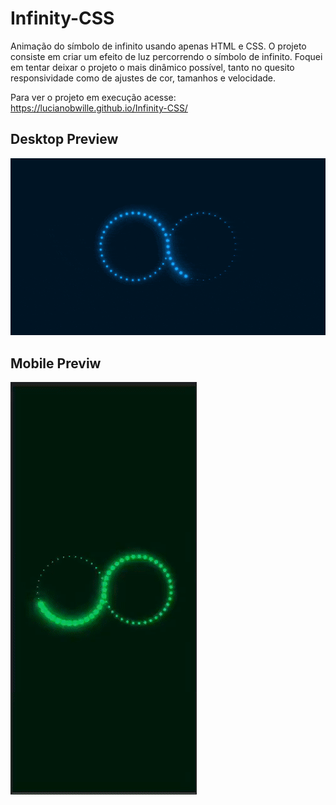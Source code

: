 # Infinity-CSS
Animação do símbolo de infinito usando apenas HTML e CSS.
O projeto consiste em criar um efeito de luz percorrendo o símbolo de infinito.
Foquei em tentar deixar o projeto o mais dinâmico possível, tanto no quesito responsividade como de ajustes de cor, tamanhos e velocidade.

Para ver o projeto em execução acesse: https://lucianobwille.github.io/Infinity-CSS/

## Desktop Preview
<img src='github/Infinity-CSS.gif'></img>

## Mobile Previw
<img src='github/Infinity-CSS-mobile.gif'></img>